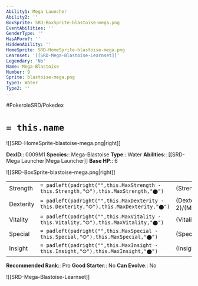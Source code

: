 ```yaml
---
Ability1: Mega Launcher
Ability2: ''
BoxSprite: SRD-BoxSprite-blastoise-mega.png
EventAbilities: ''
GenderType: ''
HasAForm?: ''
HiddenAbility: ''
HomeSprite: SRD-HomeSprite-blastoise-mega.png
Learnset: '[[SRD-Mega-Blastoise-Learnset]]'
Legendary: 'No'
Name: Mega-Blastoise
Number: 9
Sprite: blastoise-mega.png
Type1: Water
Type2: ''
---
```


#PokeroleSRD/Pokedex

# `= this.name`

![[SRD-HomeSprite-blastoise-mega.png|right]]

**DexID**:: 0009M1
**Species**:: Mega-Blastoise
**Type**:: Water
**Abilities**:: [[SRD-Mega Launcher|Mega Launcher]]
**Base HP**:: 6

![[SRD-BoxSprite-blastoise-mega.png|right]]

|           |                                                                                        |                                          |
| --------- | -------------------------------------------------------------------------------------- | ---------------------------------------- |
| Strength  | `= padleft(padright("",this.MaxStrength - this.Strength,"⭘"),this.MaxStrength,"⬤")`    | (Strength::3)/(MaxStrength::6)   |
| Dexterity | `= padleft(padright("",this.MaxDexterity - this.Dexterity,"⭘"),this.MaxDexterity,"⬤")` | (Dexterity:: 2)/(MaxDexterity::5) |
| Vitality  | `= padleft(padright("",this.MaxVitality - this.Vitality,"⭘"),this.MaxVitality,"⬤")`    | (Vitality::3)/(MaxVitality::7)   |
| Special   | `= padleft(padright("",this.MaxSpecial - this.Special,"⭘"),this.MaxSpecial,"⬤")`       | (Special::3)/(MaxSpecial::6)     |
| Insight   | `= padleft(padright("",this.MaxInsight - this.Insight,"⭘"),this.MaxInsight,"⬤")`       | (Insight::3)/(MaxInsight::6)     |

**Recommended Rank**:: Pro
**Good Starter**:: No
**Can Evolve**:: No

![[SRD-Mega-Blastoise-Learnset]]